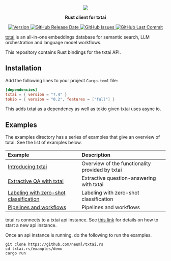 <p align="center">
    <img src="https://raw.githubusercontent.com/neuml/txtai/master/logo.png"/>
</p>

<p align="center">
    <b>Rust client for txtai</b>
</p>

<p align="center">
    <a href="https://github.com/neuml/txtai.rs/releases">
        <img src="https://img.shields.io/github/release/neuml/txtai.rs.svg?style=flat&color=success" alt="Version"/>
    </a>
    <a href="https://github.com/neuml/txtai.rs/releases">
        <img src="https://img.shields.io/github/release-date/neuml/txtai.rs.svg?style=flat&color=blue" alt="GitHub Release Date"/>
    </a>
    <a href="https://github.com/neuml/txtai.rs/issues">
        <img src="https://img.shields.io/github/issues/neuml/txtai.rs.svg?style=flat&color=success" alt="GitHub Issues"/>
    </a>
    <a href="https://github.com/neuml/txtai.rs">
        <img src="https://img.shields.io/github/last-commit/neuml/txtai.rs.svg?style=flat&color=blue" alt="GitHub Last Commit"/>
    </a>
</p>

[txtai](https://github.com/neuml/txtai) is an all-in-one embeddings database for semantic search, LLM orchestration and language model workflows.

This repository contains Rust bindings for the txtai API.

## Installation

Add the following lines to your project `Cargo.toml` file:

```toml
[dependencies]
txtai = { version = "7.4" }
tokio = { version = "0.2", features = ["full"] }
```

This adds txtai as a dependency as well as tokio given txtai uses async io.

## Examples
The examples directory has a series of examples that give an overview of txtai. See the list of examples below.

| Example     |      Description      |
|:----------|:-------------|
| [Introducing txtai](https://github.com/neuml/txtai.rs/blob/master/examples/demo/src/embeddings.rs) | Overview of the functionality provided by txtai |
| [Extractive QA with txtai](https://github.com/neuml/txtai.rs/blob/master/examples/demo/src/extractor.rs) | Extractive question-answering with txtai |
| [Labeling with zero-shot classification](https://github.com/neuml/txtai.rs/blob/master/examples/demo/src/labels.rs) | Labeling with zero-shot classification |
| [Pipelines and workflows](https://github.com/neuml/txtai.rs/blob/master/examples/demo/src/pipelines.rs) | Pipelines and workflows |

txtai.rs connects to a txtai api instance. See [this link](https://neuml.github.io/txtai/api/) for details on how to start a new api instance.

Once an api instance is running, do the following to run the examples.

```
git clone https://github.com/neuml/txtai.rs
cd txtai.rs/examples/demo
cargo run
```
